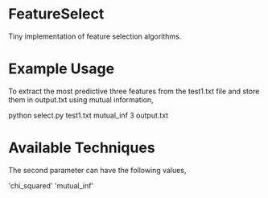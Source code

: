 FeatureSelect
=============

Tiny implementation of feature selection algorithms.

Example Usage
=============
To extract the most predictive three features from the test1.txt file and store them in output.txt using mutual information,

python select.py test1.txt mutual_inf 3 output.txt

Available Techniques
====================
The second parameter can have the following values,

'chi_squared'
'mutual_inf'






